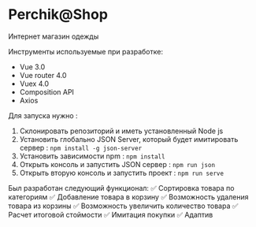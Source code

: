 # Perchik@Shop
Интернет магазин одежды  

Инструменты используемые при разработке: 
- Vue 3.0
- Vue router 4.0
- Vuex 4.0
- Composition API
- Axios
  
Для запуска нужно :
1)  Склонировать репозиторий и иметь установленный Node js
2)  Установить глобально JSON Server, который будет имитировать сервер : 
    `npm install -g json-server`  
3)  Установить зависимости npm : 
    `npm install`
4)  Открыть консоль и запустить JSON сервер : 
    `npm run json`
5)  Открыть вторую консоль и запустить проект : 
    `npm run serve`

Был разработан следующий функционал:
:white_check_mark: Сортировка товара по категориям
:white_check_mark: Добавление товара в корзину
:white_check_mark: Возможность удаления товара из корзины
:white_check_mark: Возможность увеличить количество товара
:white_check_mark: Расчет итоговой стоймости
:white_check_mark: Имитация покупки
:white_check_mark: Адаптив
